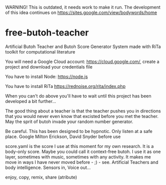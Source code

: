 WARNING! This is outdated, it needs work to make it run.
The development of this idea continues on https://sites.google.com/view/bodywords/home

# free-butoh-teacher
Artificial Butoh Teacher and Butoh Score Generator System made with RiTa toolkit for computational literature

You will need a Google Cloud account: https://cloud.google.com/, create a project and download your credentials file

You have to install Node: https://node.js

You have to install RiTa https://rednoise.org/rita/index.php

When you can't do above you'll have to wait until this project has been developed a bit further...

The good thing about a teacher is that the teacher pushes you in directions that you would never even know that excisted before you met the teacher. May the sprit of butoh invade your random number generator.

Be careful. This has been designed to be hypnotic. Only listen at a safe place. Google Milton Erickson, David Snyder before use

score.yaml is the score I use at this moment for my own research. It is a body-only score. Maybe you could call it context-free butoh. I use it as one layer, sometimes with music, sometimes with any activity. It makes me move in ways I have never moved before - ;) - see. Artificial Teachers and body intelligence. Sensors in, Voice out...

enjoy, copy, remix, share (atribute)
